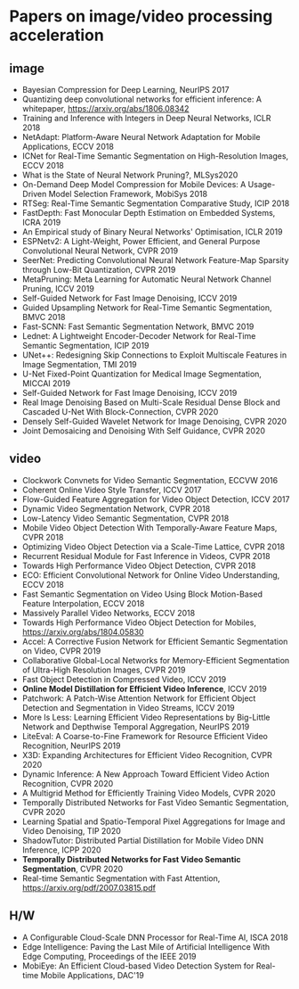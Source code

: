 # Papers on image/video processing acceleration

## image

* Bayesian Compression for Deep Learning, NeurIPS 2017
* Quantizing deep convolutional networks for efficient inference: A whitepaper, https://arxiv.org/abs/1806.08342
* Training and Inference with Integers in Deep Neural Networks, ICLR 2018 
* NetAdapt: Platform-Aware Neural Network Adaptation for Mobile Applications, ECCV 2018
* ICNet for Real-Time Semantic Segmentation on High-Resolution Images, ECCV 2018
* What is the State of Neural Network Pruning?, MLSys2020
* On-Demand Deep Model Compression for Mobile Devices: A Usage-Driven Model Selection Framework, MobiSys 2018
* RTSeg: Real-Time Semantic Segmentation Comparative Study, ICIP 2018
* FastDepth: Fast Monocular Depth Estimation on Embedded Systems, ICRA 2019
* An Empirical study of Binary Neural Networks' Optimisation, ICLR 2019
* ESPNetv2: A Light-Weight, Power Efficient, and General Purpose Convolutional Neural Network, CVPR 2019
* SeerNet: Predicting Convolutional Neural Network Feature-Map Sparsity through Low-Bit Quantization, CVPR 2019
* MetaPruning: Meta Learning for Automatic Neural Network Channel Pruning, ICCV 2019
* Self-Guided Network for Fast Image Denoising, ICCV 2019
* Guided Upsampling Network for Real-Time Semantic Segmentation, BMVC 2018
* Fast-SCNN: Fast Semantic Segmentation Network, BMVC 2019
* Lednet: A Lightweight Encoder-Decoder Network for Real-Time Semantic Segmentation, ICIP 2019
* UNet++: Redesigning Skip Connections to Exploit Multiscale Features in Image Segmentation, TMI 2019
* U-Net Fixed-Point Quantization for Medical Image Segmentation, MICCAI 2019
* Self-Guided Network for Fast Image Denoising, ICCV 2019
* Real Image Denoising Based on Multi-Scale Residual Dense Block and Cascaded U-Net With Block-Connection, CVPR 2020
* Densely Self-Guided Wavelet Network for Image Denoising, CVPR 2020
* Joint Demosaicing and Denoising With Self Guidance, CVPR 2020


## video

* Clockwork Convnets for Video Semantic Segmentation, ECCVW 2016 
* Coherent Online Video Style Transfer, ICCV 2017
* Flow-Guided Feature Aggregation for Video Object Detection, ICCV 2017
* Dynamic Video Segmentation Network, CVPR 2018
* Low-Latency Video Semantic Segmentation, CVPR 2018
* Mobile Video Object Detection With Temporally-Aware Feature Maps, CVPR 2018
* Optimizing Video Object Detection via a Scale-Time Lattice, CVPR 2018
* Recurrent Residual Module for Fast Inference in Videos, CVPR 2018
* Towards High Performance Video Object Detection, CVPR 2018
* ECO: Efficient Convolutional Network for Online Video Understanding, ECCV 2018
* Fast Semantic Segmentation on Video Using Block Motion-Based Feature Interpolation, ECCV 2018
* Massively Parallel Video Networks, ECCV 2018
* Towards High Performance Video Object Detection for Mobiles, https://arxiv.org/abs/1804.05830
* Accel: A Corrective Fusion Network for Efficient Semantic Segmentation on Video, CVPR 2019
* Collaborative Global-Local Networks for Memory-Efficient Segmentation of Ultra-High Resolution Images, CVPR 2019
* Fast Object Detection in Compressed Video, ICCV 2019
* **Online Model Distillation for Efficient Video Inference**, ICCV 2019
* Patchwork: A Patch-Wise Attention Network for Efficient Object Detection and Segmentation in Video Streams, ICCV 2019
* More Is Less: Learning Efficient Video Representations by Big-Little Network and Depthwise Temporal Aggregation, NeurIPS 2019 
* LiteEval: A Coarse-to-Fine Framework for Resource Efficient Video Recognition, NeurIPS 2019
* X3D: Expanding Architectures for Efficient Video Recognition, CVPR 2020
* Dynamic Inference: A New Approach Toward Efficient Video Action Recognition, CVPR 2020
* A Multigrid Method for Efficiently Training Video Models, CVPR 2020
* Temporally Distributed Networks for Fast Video Semantic Segmentation, CVPR 2020
* Learning Spatial and Spatio-Temporal Pixel Aggregations for Image and Video Denoising, TIP 2020
* ShadowTutor: Distributed Partial Distillation for Mobile Video DNN Inference, ICPP 2020
* **Temporally Distributed Networks for Fast Video Semantic Segmentation**, CVPR 2020
* Real-time Semantic Segmentation with Fast Attention, https://arxiv.org/pdf/2007.03815.pdf

## H/W

* A Configurable Cloud-Scale DNN Processor for Real-Time AI, ISCA 2018 
* Edge Intelligence: Paving the Last Mile of Artificial Intelligence With Edge Computing, Proceedings of the IEEE 2019
* MobiEye: An Efficient Cloud-based Video Detection System for Real-time Mobile Applications, DAC'19
